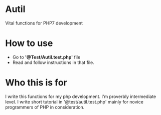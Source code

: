 # Autil
Vital functions for PHP7 development

# How to use
- Go to **'@Test/Autil.test.php'** file
- Read and follow instructions in that file.

# Who this is for
I write this functions for my php development. I'm proverbly intermediate level.
I write short tutorial in '@test/autil.test.php' mainly for novice programmers of PHP in consideration.

